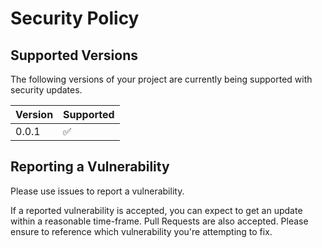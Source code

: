 # Security Policy

## Supported Versions

The following versions of your project are
currently being supported with security updates.

| Version | Supported          |
| ------- | ------------------ |
| 0.0.1   | :white_check_mark: |

## Reporting a Vulnerability

Please use issues to report a vulnerability.

If a reported vulnerability is accepted, you can expect to get an update within a reasonable time-frame.
Pull Requests are also accepted. Please ensure to reference which vulnerability you're attempting to fix.
